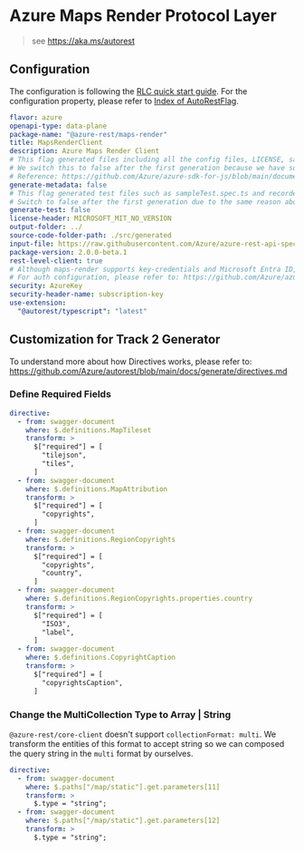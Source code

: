 # Azure Maps Render Protocol Layer

> see https://aka.ms/autorest

## Configuration

The configuration is following the [RLC quick start guide](https://github.com/Azure/azure-sdk-for-js/blob/main/documentation/RLC-quickstart.md).
For the configuration property, please refer to [Index of AutoRestFlag](https://github.com/Azure/autorest/blob/main/docs/generate/flags.md).

```yaml
flavor: azure
openapi-type: data-plane
package-name: "@azure-rest/maps-render"
title: MapsRenderClient
description: Azure Maps Render Client
# This flag generated files including all the config files, LICENSE, sample.env, and package.json.
# We switch this to false after the first generation because we have some manual changes in these files and don't want them get overwrite.
# Reference: https://github.com/Azure/azure-sdk-for-js/blob/main/documentation/RLC-quickstart.md#how-to-generate-rlc
generate-metadata: false
# This flag generated test files such as sampleTest.spec.ts and recordedClient.ts.
# Switch to false after the first generation due to the same reason above.
generate-test: false
license-header: MICROSOFT_MIT_NO_VERSION
output-folder: ../
source-code-folder-path: ./src/generated
input-file: https://raw.githubusercontent.com/Azure/azure-rest-api-specs/main/specification/maps/data-plane/Render/stable/2024-04-01/render.json
package-version: 2.0.0-beta.1
rest-level-client: true
# Although maps-render supports key-credentials and Microsoft Entra ID, maps-route requires header "ms-x-client-id", which is different from the standard Microsoft Entra ID, so we don't generate Microsoft Entra ID code and implement ourselves.
# For auth configuration, please refer to: https://github.com/Azure/azure-sdk-for-js/blob/main/documentation/RLC-quickstart.md#how-to-configure-authentication
security: AzureKey
security-header-name: subscription-key
use-extension:
  "@autorest/typescript": "latest"
```

## Customization for Track 2 Generator

To understand more about how Directives works, please refer to: https://github.com/Azure/autorest/blob/main/docs/generate/directives.md

### Define Required Fields

```yaml
directive:
  - from: swagger-document
    where: $.definitions.MapTileset
    transform: >
      $["required"] = [
        "tilejson",
        "tiles",
      ]
  - from: swagger-document
    where: $.definitions.MapAttribution
    transform: >
      $["required"] = [
        "copyrights",
      ]
  - from: swagger-document
    where: $.definitions.RegionCopyrights
    transform: >
      $["required"] = [
        "copyrights",
        "country",
      ]
  - from: swagger-document
    where: $.definitions.RegionCopyrights.properties.country
    transform: >
      $["required"] = [
        "ISO3",
        "label",
      ]
  - from: swagger-document
    where: $.definitions.CopyrightCaption
    transform: >
      $["required"] = [
        "copyrightsCaption",
      ]
```

### Change the MultiCollection Type to Array | String

`@azure-rest/core-client` doesn't support `collectionFormat: multi`. We transform the entities of this format to accept string so we can composed the query string in the `multi` format by ourselves.

```yaml
directive:
  - from: swagger-document
    where: $.paths["/map/static"].get.parameters[11]
    transform: >
      $.type = "string";
  - from: swagger-document
    where: $.paths["/map/static"].get.parameters[12]
    transform: >
      $.type = "string";
```
